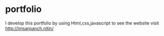 # portfolio
I develop this portfolio by using Html,css,javascript to see the website visit http://imsarpanch.nitin/

